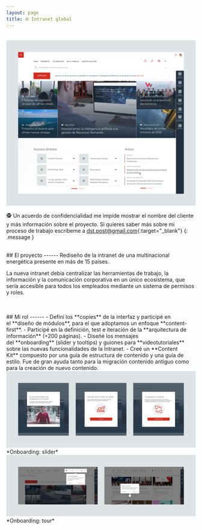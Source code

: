 ```yaml
---
layout: page
title: 🌐 Intranet global
---
```

<br>
<a href="{{ site.baseurl }}/assets/Intra_1.png" target="_blank">
    <img 
        src="/assets/Intra_1.png" 
        alt="Intra_1"
    >
</a>

🕵️ Un acuerdo de confidencialidad me impide mostrar el nombre del cliente y más información sobre el proyecto. Si quieres saber más sobre mi proceso de trabajo escríbeme a [dst.post@gmail.com](mailto:dst.post@gmail.com){:target="_blank"}
{: .message }



<br>
## El proyecto
------
Rediseño de la intranet de una multinacional energética presente en más de 15 países. 

La nueva intranet debía centralizar las herramientas de trabajo, la información y la comunicación corporativa en un único ecosistema, que sería accesible para todos los empleados mediante un sistema de permisos y roles.


<br>
<br>
## Mi rol
------
- Definí los **copies** de la interfaz y participé en el **diseño de módulos**, para el que adoptamos un enfoque **content-first**.
- Participé en la definición, test e iteración de la **arquitectura de información** (+200 páginas).
- Diseñé los mensajes del **onboarding** (slider y tooltips) y guiones para **videotutoriales** sobre las nuevas funcionalidades de la Intranet.
- Creé un **Content Kit** compuesto por una guía de estructura de contenido y una guía de estilo. Fue de gran ayuda tanto para la migración contenido antiguo como para la creación de nuevo contenido.

<br>
<a href="{{ site.baseurl }}/assets/Intra_2.png" target="_blank">
    <img 
        src="/assets/Intra_2.png" 
        alt="Intra_2"
    >
</a>
*Onboarding: slider*

<br>
<a href="{{ site.baseurl }}/assets/Intra_3.png" target="_blank">
    <img 
        src="/assets/Intra_3.png" 
        alt="Intra_3"
    >
</a>
*Onboarding: tour*

<br>
